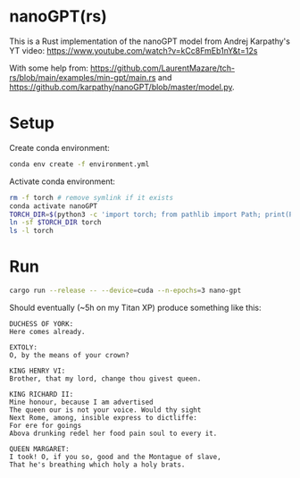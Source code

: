 # nanoGPT(rs)

This is a Rust implementation of the nanoGPT model from Andrej Karpathy's YT 
video: https://www.youtube.com/watch?v=kCc8FmEb1nY&t=12s

With some help from: https://github.com/LaurentMazare/tch-rs/blob/main/examples/min-gpt/main.rs and 
https://github.com/karpathy/nanoGPT/blob/master/model.py. 

# Setup
Create conda environment:

```bash
conda env create -f environment.yml
``` 

Activate conda environment:

```bash
rm -f torch # remove symlink if it exists
conda activate nanoGPT
TORCH_DIR=$(python3 -c 'import torch; from pathlib import Path; print(Path(torch.__file__).parent)')
ln -sf $TORCH_DIR torch
ls -l torch
```

# Run

```bash
cargo run --release -- --device=cuda --n-epochs=3 nano-gpt
```

Should eventually (~5h on my Titan XP) produce something like this:

```
DUCHESS OF YORK:
Here comes already.

EXTOLY:
O, by the means of your crown?

KING HENRY VI:
Brother, that my lord, change thou givest queen.

KING RICHARD II:
Mine honour, because I am advertised
The queen our is not your voice. Would thy sight
Next Rome, among, insible express to dictliffe:
For ere for goings
Abova drunking redel her food pain soul to every it.

QUEEN MARGARET:
I took! O, if you so, good and the Montague of slave,
That he's breathing which holy a holy brats.
```